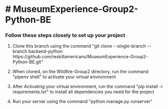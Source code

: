<h1># MuseumExperience-Group2-Python-BE</h1>
<h3>Follow these steps closely to set up your project</h3>
<ol>
	<li><p>Clone this branch using the command "git clone --single-branch --branch backend-python https://github.com/reskillamericans/MuseumExperience-Group2-Python-BE.git"</p> </li>
	<li> <p>When cloned, on the Wildfire-Group2 directory, run the command  "pipenv shell" to activate your virtual environment</p> </li>
	<li><p>After Activating your virtual environment, run the command "pip install -r requirements.txt" to install all dependencies you need for the project</p> </li>
	<li> <p>Run your server using the command "python manage.py runserver"</p> </li>
</ol>
